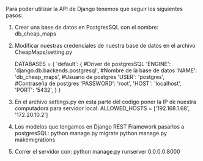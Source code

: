 Para poder utilizar la API de Django tenemos que seguir los siguientes pasos:

1. Crear una base de datos en PostgresSQL con el nombre: db_cheap_maps
2. Modificar nuestras credenciales de nuestra base de datos en el archivo CheapMaps/setting.py

    DATABASES = {
    'default': {
        #Driver de postgresSQL
        'ENGINE': 'django.db.backends.postgresql',
        #Nombre de la base de datos
        'NAME': 'db_cheap_maps',
        #Usuario de postgres
        'USER': 'postgres',
        #Contraseña de postgres
        'PASSWORD': 'root',
        'HOST': 'localhost',
        'PORT': '5432',
    }
}
   
3. En el archivo settings.py en esta parte del codigo poner la IP de nuestra computadora para servidor local:
   ALLOWED_HOSTS = ['192.168.1.68', '172.20.10.2']
5.  Los modelos que tengamos en Django REST Framework pasarlos a postgresSQL:
     python manage.py migrate
     python manage.py makemigrations
6. Correr el servidor con: python manage.py runserver 0.0.0.0:8000
